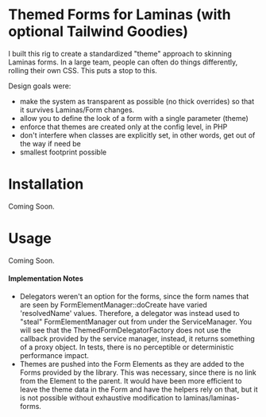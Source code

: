 # Themed Forms for Laminas (with optional Tailwind Goodies)

I built this rig to create a standardized "theme" approach to skinning Laminas forms.  In a large team, people can 
often do things differently, rolling their own CSS.  This puts a stop to this.

Design goals were:

* make the system as transparent as possible (no thick overrides) so that it survives Laminas/Form changes.
* allow you to define the look of a form with a single parameter (theme)
* enforce that themes are created only at the config level, in PHP
* don't interfere when classes are explicitly set, in other words, get out of the way if need be
* smallest footprint possible

# Installation

Coming Soon.

# Usage

Coming Soon.

#### Implementation Notes

* Delegators weren't an option for the forms, since the form names that are seen by FormElementManager::doCreate have varied 'resolvedName' values.  Therefore,
a delegator was instead used to "steal" FormElementManager out from under the ServiceManager.  You will see that the ThemedFormDelegatorFactory does not use the callback provided by the service manager, instead, it returns something of a proxy object. In
  tests, there is no perceptible or deterministic performance impact.
* Themes are pushed into the Form Elements as they are added to the Forms provided by the library.  This was necessary, since there is no
link from the Element to the parent.  It would have been more efficient to leave the theme data in the Form and have the helpers rely on that, but
it is not possible without exhaustive modification to laminas/laminas-forms.  